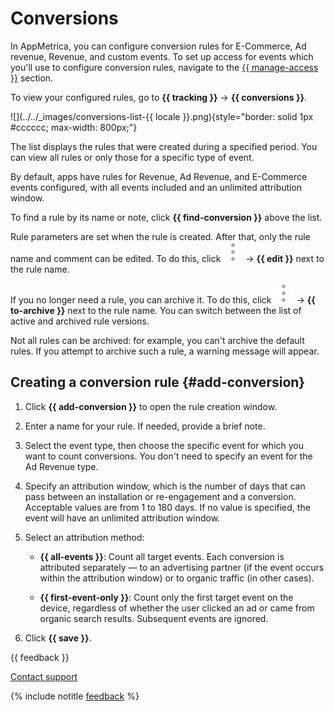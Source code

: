 # Conversions

In AppMetrica, you can configure conversion rules for E-Commerce, Ad revenue, Revenue, and custom events. To set up access for events which you'll use to configure conversion rules, navigate to the [{{ manage-access }}](../common/access.md) section.

To view your configured rules, go to **{{ tracking }}** → **{{ conversions }}**.

![](../../_images/conversions-list-{{ locale }}.png){style="border: solid 1px #cccccc; max-width: 800px;"}

The list displays the rules that were created during a specified period. You can view all rules or only those for a specific type of event.

By default, apps have rules for Revenue, Ad Revenue, and E-Commerce events configured, with all events included and an unlimited attribution window.

To find a rule by its name or note, click **{{ find-conversion }}** above the list.

Rule parameters are set when the rule is created. After that, only the rule name and comment can be edited. To do this, click ![](../../_images/dots.svg) → **{{ edit }}** next to the rule name.

If you no longer need a rule, you can archive it. To do this, click ![](../../_images/dots.svg) → **{{ to-archive }}** next to the rule name. You can switch between the list of active and archived rule versions.

Not all rules can be archived: for example, you can't archive the default rules. If you attempt to archive such a rule, a warning message will appear.

## Creating a conversion rule {#add-conversion}

1. Click **{{ add-conversion }}** to open the rule creation window.

1. Enter a name for your rule. If needed, provide a brief note.

1. Select the event type, then choose the specific event for which you want to count conversions. You don't need to specify an event for the Ad Revenue type.

1. Specify an attribution window, which is the number of days that can pass between an installation or re-engagement and a conversion. Acceptable values are from 1 to 180 days. If no value is specified, the event will have an unlimited attribution window.

1. Select an attribution method:

    - **{{ all-events }}**: Count all target events. Each conversion is attributed separately — to an advertising partner (if the event occurs within the attribution window) or to organic traffic (in other cases).

    - **{{ first-event-only }}**: Count only the first target event on the device, regardless of whether the user clicked an ad or came from organic search results. Subsequent events are ignored.

1. Click **{{ save }}**.

{{ feedback }}

<a href="../troubleshooting/feedback-new.html">
  <span class="button">Contact support</span>
</a>

{% include notitle [feedback](../_includes/feedback-button.md) %}
